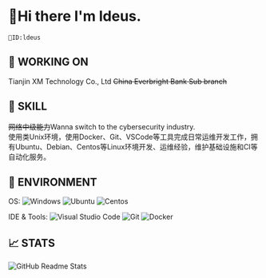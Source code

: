 # 👋Hi there I'm ldeus.

```
🪪ID:ldeus
```

## 💼 WORKING ON
Tianjin XM Technology Co., Ltd
~~China Everbright Bank Sub branch~~

## 💪 SKILL
~~网络中级能力~~Wanna switch to the cybersecurity industry.  
使用类Unix环境，使用Docker、Git、VSCode等工具完成日常运维开发工作，拥有Ubuntu、Debian、Centos等Linux环境开发、运维经验，维护基础设施和CI等自动化服务。


## 🔧 ENVIRONMENT
OS:
![Windows](https://img.shields.io/badge/-Windows-0078D6?style=flat-square&logo=windows&logoColor=white)
![Ubuntu](https://img.shields.io/badge/-Ubuntu-DD4814?style=flat-square&logo=ubuntu&logoColor=white)
![Centos](https://img.shields.io/badge/-Centos-C60000?style=flat-square&logo=centos&logoColor=white)  

IDE & Tools:
![Visual Studio Code](https://img.shields.io/badge/-Visual_Studio_Code-007ACC?style=flat-square&logo=visual-studio-code&logoColor=white)
![Git](https://img.shields.io/badge/-Git-F05032?style=flat-square&logo=git&logoColor=white)
![Docker](https://img.shields.io/badge/-Docker-2496ed?style=flat-square&logo=Docker&logoColor=white)

## 📈 STATS
![GitHub Readme Stats][ReadmeStats-Image]

[ReadmeStats-Image]: https://github-readme-stats.vercel.app/api?username=ldeus&show_icons=true&bg_color=ffffff "GitHub Readme Stats"
